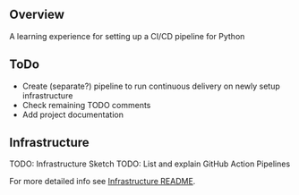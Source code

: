 ## Overview
A learning experience for setting up a CI/CD pipeline for Python

## ToDo
- Create (separate?) pipeline to run continuous delivery on newly setup infrastructure
- Check remaining TODO comments
- Add project documentation

## Infrastructure 

TODO: Infrastructure Sketch
TODO: List and explain GitHub Action Pipelines

For more detailed info see [Infrastructure README](terraform/README.md).
